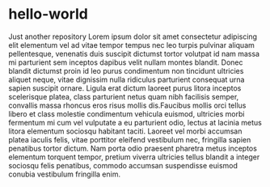 # hello-world
Just another repository
Lorem ipsum dolor sit amet consectetur adipiscing elit elementum vel ad vitae tempor tempus nec leo turpis pulvinar aliquam pellentesque, venenatis duis suscipit dictumst tortor volutpat id nam massa mi parturient sem inceptos dapibus velit nullam montes blandit. Donec blandit dictumst proin id leo purus condimentum non tincidunt ultricies aliquet neque, vitae dignissim nulla ridiculus parturient consequat urna sapien suscipit ornare. Ligula erat dictum laoreet purus litora inceptos scelerisque platea, class parturient netus quam nibh facilisis semper, convallis massa rhoncus eros risus mollis dis.Faucibus mollis orci tellus libero et class molestie condimentum vehicula euismod, ultricies morbi fermentum mi cum vel vulputate a eu parturient odio, lectus at lacinia metus litora elementum sociosqu habitant taciti. Laoreet vel morbi accumsan platea iaculis felis, vitae porttitor eleifend vestibulum nec, fringilla sapien penatibus tortor dictum. Nam porta odio praesent pharetra metus inceptos elementum torquent tempor, pretium viverra ultricies tellus blandit a integer sociosqu felis penatibus, commodo accumsan suspendisse euismod conubia vestibulum fringilla enim.
